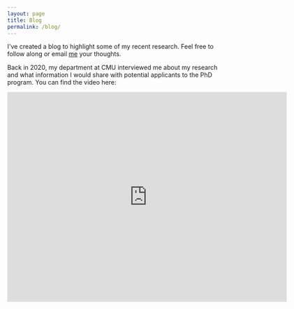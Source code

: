 ```yaml
---
layout: page
title: Blog
permalink: /blog/
---
```


I've created a blog to highlight some of my recent research. Feel free to follow along or email [me](mailto:csowa@andrew.cmu.edu) your thoughts.

Back in 2020, my department at CMU interviewed me about my research and what information I would share with potential applicants to the PhD program. You can find the video here:

<iframe
    width="640"
    height="480"
    src="https://www.youtube.com/watch?v=OWnpGMSsIB4"
    frameborder="0"
    allow="autoplay; encrypted-media"
    allowfullscreen
>
</iframe>

